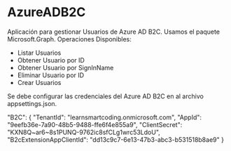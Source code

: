 # AzureADB2C
Aplicación para gestionar Usuarios de Azure AD B2C. Usamos el paquete Microsoft.Graph.
Operaciones Disponibles:
- Listar Usuarios
- Obtener Usuario por ID
- Obtener Usuario por SignInName
- Eliminar Usuario por ID
- Crear Usuarios

Se debe configurar las credenciales del Azure AD B2C en al archivo appsettings.json.

"B2C": {
    "TenantId": "learnsmartcoding.onmicrosoft.com",
    "AppId": "9eefb36e-7a90-48b5-9488-ffe6f4e855a9",
    "ClientSecret": "KXN8Q~ar6~8s1PUNQ-9762ic8sfCLg1wrc53LdoU",
    "B2cExtensionAppClientId": "dd13c9c7-6e13-47b3-abc3-b531518b8ae9"
  }

